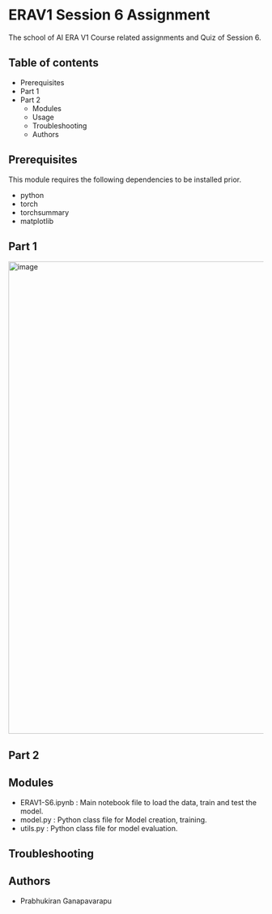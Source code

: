 # ERAV1 Session 6 Assignment
The school of AI ERA V1 Course related assignments and Quiz of Session 6.

## Table of contents
- Prerequisites
- Part 1
- Part 2
  - Modules
  - Usage
  - Troubleshooting
  - Authors

## Prerequisites
This module requires the following dependencies to be installed prior.
- python
- torch
- torchsummary
- matplotlib

## Part 1

<img width="931" alt="image" src="https://github.com/prabhukirangit/ERAV1/assets/33514187/8001277a-cc4f-43e8-88a2-fe2d5b868db3">


## Part 2
## Modules
- ERAV1-S6.ipynb : Main notebook file to load the data, train and test the model.
- model.py : Python class file for Model creation, training.
- utils.py : Python class file for model evaluation.

## Troubleshooting

## Authors
- Prabhukiran Ganapavarapu

